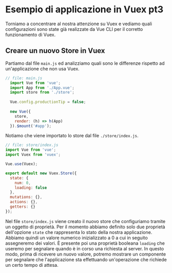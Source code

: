 # Esempio di applicazione in Vuex pt3

Torniamo a concentrare al nostra attenzione su Vuex e vediamo quali configurazioni sono state già realizzate da Vue CLI per il corretto funzionamento di Vuex.

## Creare un nuovo Store in Vuex

Partiamo dal file `main.js` ed analizziamo quali sono le differenze rispetto ad un'applicazione che non usa Vuex.

```js
// file: main.js
  import Vue from 'vue';
  import App from './App.vue';
  import store from './store';
  
  Vue.config.productionTip = false;
  
  new Vue({
    store,
    render: (h) => h(App)
  }).$mount('#app');
```

Notiamo che viene importato lo store dal file `./store/index.js`.

```js
// file: store/index.js
import Vue from 'vue';
import Vuex from 'vuex';

Vue.use(Vuex);

export default new Vuex.Store({
  state: {
    num: 0,
    loading: false
  },
  mutations: {},
  actions: {},
  getters: {}
});
```

Nel file `store/index.js` viene creato il nuovo store che configuriamo tramite un oggetto di proprietà. Per il momento abbiamo definito solo due proprietà dell'opzione `state` che rappresenta lo stato della nostra applicazione. Abbiamo quindi un valore numerico inizializzato a 0 a cui in seguito assegneremo dei valori. È presente poi una proprietà booleana `loading` che useremo per segnalare quando è in corso una richiesta al server. In questo modo, prima di ricevere un nuovo valore, potremo mostrare un componente per segnalare che l'applicazione sta effettuando un'operazione che richiede un certo tempo di attesa.

